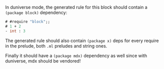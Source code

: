In duniverse mode, the generated rule for this block should contain a `(package block)` dependency:

```ocaml
# #require "block";;
# 1 + 2
- int : 3
```

The generated rule should also contain `(package x)` deps for every require in the prelude, both
`.ml` preludes and string ones.

Finally it should have a `(package mdx)` dependency as well since with duniverse, mdx should be
vendored!
